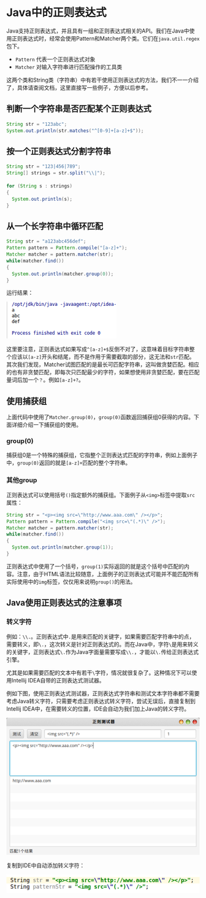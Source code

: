 # Java中的正则表达式

Java支持正则表达式，并且具有一组和正则表达式相关的API。我们在Java中使用正则表达式时，经常会使用Pattern和Matcher两个类。它们在`java.util.regex`包下。

* `Pattern` 代表一个正则表达式对象
* `Matcher` 对输入字符串进行匹配操作的工具类

这两个类和String类（字符串）中有若干使用正则表达式的方法，我们不一一介绍了，具体请查阅文档，这里直接写一些例子，方便以后参考。

## 判断一个字符串是否匹配某个正则表达式

```java
String str = "123abc";
System.out.println(str.matches("^[0-9]+[a-z]+$"));
```

## 按一个正则表达式分割字符串

```java
String str = "123|456|789";
String[] strings = str.split("\\|");

for (String s : strings)
{
  System.out.println(s);
}
```

## 从一个长字符串中循环匹配

```java
String str = "a123abc456def";
Pattern pattern = Pattern.compile("[a-z]+");
Matcher matcher = pattern.matcher(str);
while(matcher.find())
{
  System.out.println(matcher.group(0));
}
```

运行结果：

![](res/1.png)

这里要注意，正则表达式如果写成`^[a-z]+$`反倒不对了，这意味着目标字符串整个应该以`[a-z]`开头和结尾，而不是作用于需要截取的部分，这无法和`str`匹配。其次我们发现，Matcher试图匹配的是最长可匹配字符串，这叫做贪婪匹配。相应的也有非贪婪匹配，即每次只匹配最少的字符，如果想使用非贪婪匹配，要在匹配量词后加一个`？`。例如`[a-z]+?`。

## 使用捕获组

上面代码中使用了`Matcher.group(0)`，`group(0)`函数返回捕获组0获得的内容。下面详细介绍一下捕获组的使用。

### group(0)

捕获组0是一个特殊的捕获组，它指整个正则表达式匹配的字符串，例如上面例子中，`group(0)`返回的就是`[a-z]+`匹配的整个字符串。

### 其他group

正则表达式可以使用括号`()`指定额外的捕获组。下面例子从`<img>`标签中提取`src`属性：

```java
String str = "<p><img src=\"http://www.aaa.com\" /></p>";
Pattern pattern = Pattern.compile("<img src=\"(.*)\" />");
Matcher matcher = pattern.matcher(str);
while(matcher.find())
{
  System.out.println(matcher.group(1));
}
```

正则表达式中使用了一个括号，`group(1)`实际返回的就是这个括号中匹配的内容。注意，由于HTML语法比较随意，上面例子的正则表达式可能并不能匹配所有实际使用中的`img`标签，仅仅用来说明`group()`的用法。

## Java使用正则表达式的注意事项

### 转义字符

例如：`\\.`。正则表达式中`.`是用来匹配的关键字，如果需要匹配字符串中的点，需要转义，即`\.`，这次转义是针对正则表达式的。而在Java中，字符`\`是用来转义的关键字，正则表达式`\.`作为Java字面量需要写成`\\.`，才能以`\.`传给正则表达式引擎。

尤其是如果需要匹配的文本中有若干`\`字符，情况就很复杂了。这种情况下可以使用Intellij IDEA自带的正则表达式测试器。

例如下图，使用正则表达式测试器，正则表达式字符串和测试文本字符串都不需要考虑Java转义字符，只需要考虑正则表达式转义字符，尝试无误后，直接复制到Intellij IDEA中，在需要转义的位置，IDE会自动为我们加上Java的转义字符。

![](res/2.png)

复制到IDE中自动添加转义字符：

![](res/3.png)
